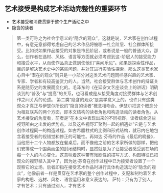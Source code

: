 ## 艺术接受是构成艺术活动完整性的重要环节
- 艺术接受和消费贯穿于整个生产活动之中
- 隐含的读者
> 第一类可称之为社会学意义的“隐含的观众”。这就是说，艺术家在创作过程中，有意无意都得考虑自己的艺术作品将被哪一社会阶层、社会群体所接受。比如说如果作品接受的对象是市民阶层，或者说是一般的普通大众，那么，创作者在选材、风格、语言等方面就必须考虑到这-阶层人的接受能力和接受水平，从而使作品真正做到使他们“喜闻乐见”。如果是探索性作品，目的是解决艺术史中的某些问题，并对其进行实验性探索，那么这类艺术家心目中“潜在的观众”则只是一小部分对这类艺术问题同样感兴趣的艺术家、专家、学者和有较高鉴赏力的人。当然，社会接受群体与艺术创作的辩证关系是随历史的发展而变化的。毛泽东的《在延安文艺座谈会上的讲话》明确谈到的“普及”与“提高”的关系，也可看成是从接受角度对接受群体与艺术创作之间关系的论述。
> 第二类“隐含的观众”是美学意义上的。也许只有这类观众才真正与伊瑟尔所说的“隐含的读者”概念相吻合。伊瑟尔把这个概念分为相互联系的两个方面，即本文结构的读者角色和构造活动的读者角色。从艺术接受的角度看，前者是“在本文中表现出来的不同视野，读者综合这些视野所由之出发的优势点，以及这些视野汇聚到一起的相遇处”它是与艺术创作过程同一的构造过程。如古希腊柱式的比例和形式结构，就已内在地包含着接受者的视错觉和修正的可能性。再如达·芬奇的作品《最后的晚餐》，当他把十二个人物都放在餐桌后，而不像他之前的艺术家所做的那样，把他们安排成一个围桌而坐的封闭结构时，显然就是为了让接受者感受到在场的每一个人的内心变化。这意味着这种带有戏剧性的描写方式、构图特征已把观众的视野植入其中了，因为达·芬奇在创作过程中已为接受者设置了一个观察它的立场。后者即指在接受艺术作品时进行具体构造活动的“隐含的观众”，他像前者一样是贯穿在艺术家的整个创作过程中，支配和制约着艺术家的构思、选材、风格、语言运用和意义表达的。
> 萨特：只有为了别人，才有艺术；只有通过别人，才有艺术
